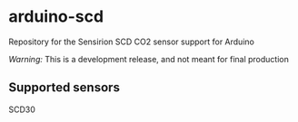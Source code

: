 # arduino-scd
Repository for the Sensirion SCD CO2 sensor support for Arduino

*Warning:* This is a development release, and not meant for final production

## Supported sensors
SCD30
